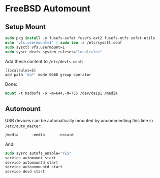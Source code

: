 # FreeBSD Automount
## Setup Mount
```tcsh
sudo pkg install -y fusefs-exfat fusefs-ext2 fusefs-ntfs exfat-utils
echo 'vfs.usermount=1' | sudo tee -a /etc/sysctl.conf
sudo sysctl vfs.usermount=1
sudo sysrc devfs_system_ruleset="localrules"
```
Add these content to `/etc/devfs.conf`:
```tcsh
[localrules=5]
add path 'da*' mode 0660 group operator
```
Done:
```tcsh
mount -t msdosfs -o -m=644,-M=755 /dev/da1p1 /media
```
## Automount
USB devices can be automatically mounted by uncommenting this line in `/etc/auto_master`:
```tcsh
/media		-media		-nosuid
```
And:
```tcsh
sudo sysrc autofs_enable="YES"
service automount start
service automountd start
service autounmountd start
service devd start
```
